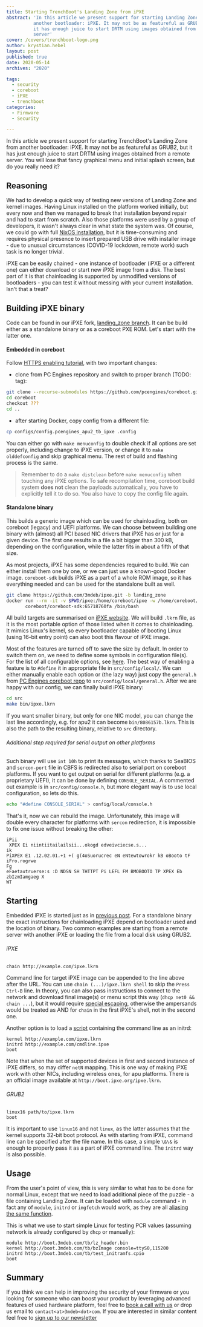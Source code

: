 ```yaml
---
title: Starting TrenchBoot's Landing Zone from iPXE
abstract: 'In this article we present support for starting Landing Zone from
          another bootloader: iPXE. It may not be as featureful as GRUB2, but
          it has enough juice to start DRTM using images obtained from a remote
          server'
cover: /covers/trenchboot-logo.png
author: krystian.hebel
layout: post
published: true
date: 2020-05-14
archives: "2020"

tags:
  - security
  - coreboot
  - iPXE
  - trenchboot
categories:
  - Firmware
  - Security

---
```


In this article we present support for starting TrenchBoot's Landing Zone from
another bootloader: iPXE. It may not be as featureful as GRUB2, but it has just
enough juice to start DRTM using images obtained from a remote server. You will
lose that fancy graphical menu and initial splash screen, but do you really need
it?

## Reasoning

We had to develop a quick way of testing new versions of Landing Zone and kernel
images. Having Linux installed on the platform worked initially, but every now
and then we managed to break that installation beyond repair and had to start
from scratch. Also those platforms were used by a group of developers, it wasn't
always clear in what state the system was. Of course, we could go with full
[NixOS installation](https://blog.3mdeb.com/2020/2020-03-31-trenchboot-nlnet-lz/#nixos-installation),
but it is time-consuming and requires physical presence to insert prepared USB
drive with installer image - due to unusual circumstances (COVID-19 lockdown,
remote work) such task is no longer trivial.

iPXE can be easily chained - one instance of bootloader (iPXE or a different
one) can either download or start new iPXE image from a disk. The best part of
it is that chainloading is supported by unmodified versions of bootloaders - you
can test it without messing with your current installation. Isn't that a treat?

## Building iPXE binary

Code can be found in our iPXE fork, [landing_zone branch](https://github.com/3mdeb/ipxe/tree/landing_zone).
It can be build either as a standalone binary or as a coreboot PXE ROM. Let's
start with the latter one.

#### Embedded in coreboot

Follow [HTTPS enabling tutorial](https://blog.3mdeb.com/2020/2020-05-06-ipxe-https/),
with two important changes:

* clone from PC Engines repository and switch to proper branch (TODO: tag):

```bash
git clone --recurse-submodules https://github.com/pcengines/coreboot.git
cd coreboot
checkout ???
cd ..
```

* after starting Docker, copy config from a different file:

```bash
cp configs/config.pcengines_apu2_tb_ipxe .config
```

You can either go with `make menuconfig` to double check if all options are set
properly, including change to iPXE version, or change it to `make olddefconfig`
and skip graphical menu. The rest of build and flashing process is the same.

> Remember to do a `make distclean` before `make menuconfig` when touching any
iPXE options. To safe recompilation time, coreboot build system **does not**
clean the payloads automatically, you have to explicitly tell it to do so. You
also have to copy the config file again.

#### Standalone binary

This builds a generic image which can be used for chainloading, both on coreboot
(legacy) and UEFI platforms. We can choose between building one binary with
(almost) all PCI based NIC drivers that iPXE has or just for a given device.
The first one results in a file a bit bigger than 300 kB, depending on the
configuration, while the latter fits in about a fifth of that size.

As most projects, iPXE has some dependencies required to build. We can either
install them one by one, or we can just use a known-good Docker image.
`coreboot-sdk` builds iPXE as a part of a whole ROM image, so it has everything
needed and can be used for the standalone built as well.

```bash
git clone https://github.com/3mdeb/ipxe.git -b landing_zone
docker run --rm -it -v $PWD/ipxe:/home/coreboot/ipxe -w /home/coreboot/ipxe \
       coreboot/coreboot-sdk:65718760fa /bin/bash
```

All build targets are summarised on [iPXE website](https://ipxe.org/appnote/buildtargets).
We will build `.lkrn` file, as it is the most portable option of those listed
when it comes to chainloading. It mimics Linux's kernel, so every bootloader
capable of booting Linux (using 16-bit entry point) can also boot this flavour
of iPXE image.

Most of the features are turned off to save the size by default. In order to
switch them on, we need to define some symbols in configuration file(s). For the
list of all configurable options, see [here](https://ipxe.org/buildcfg). The
best way of enabling a feature is to `#define` it in appropriate file in
`src/config/local/`. We can either manually enable each option or (the lazy way)
just copy the `general.h` from [PC Engines coreboot repo](https://github.com/pcengines/coreboot/blob/develop/payloads/external/iPXE/general.h)
to `src/config/local/general.h`. After we are happy with our config, we can
finally build iPXE binary:

```bash
cd src
make bin/ipxe.lkrn
```

If you want smaller binary, but only for one NIC model, you can change the last
line accordingly, e.g. for apu2 it can become `bin/8086157b.lkrn`. This is also
the path to the resulting binary, relative to `src` directory. 

###### Additional step required for serial output on other platforms

Such binary will use `int 10h` to print its messages, which thanks to SeaBIOS
and `sercon-port` file in CBFS is redirected also to serial port on coreboot
platforms. If you want to get output on serial for different platforms (e.g.
a proprietary UEFI), it can be done by defining `CONSOLE_SERIAL`. A commented
out example is in `src/config/console.h`, but more elegant way is to use local
configuration, so lets do this.

```bash
echo "#define CONSOLE_SERIAL" > config/local/console.h
```

That's it, now we can rebuild the image. Unfortunately, this image will double
every character for platforms with `sercon` redirection, it is impossible to fix
one issue without breaking the other:

```
iPii
 XPEX Ei niintiitailailsii...okogd edveivciecse.s...                            
ik                                                                              
PiXPEX E1 .12.02.01.+1 +( g(4oSuorucrec eN eNtewtowrokr kB oBooto tF iFro.rogrwe
Fg                                                                              
eFaetautruerse:s :D NDSN SH THTTPT Pi LEFL FM BMOBOOTO TP XPEX Eb zbIzmIamgaeg X
WT
```

## Starting

Embedded iPXE is started just as in [previous post](https://blog.3mdeb.com/2020/2020-05-06-ipxe-https/#network-booting).
For a standalone binary the exact instructions for chainloading iPXE depend on
bootloader used and the location of binary. Two common examples are starting
from a remote server with another iPXE or loading the file from a local disk
using GRUB2.

###### iPXE

```
chain http://example.com/ipxe.lkrn
```

Command line for target iPXE image can be appended to the line above after the
URL. You can use `chain (...)/ipxe.lkrn shell` to skip the `Press Ctrl-B` line.
In theory, you can also pass instructions to connect to the network and download
final image(s) or menu script this way (`dhcp net0 && chain ...`), but it would
require [special escaping](https://forum.ipxe.org/showthread.php?tid=15136),
otherwise the ampersands would be treated as AND for `chain` in the first iPXE's
shell, not in the second one.

Another option is to load a [script](https://ipxe.org/scripting) containing the
command line as an initrd:

```
kernel http://example.com/ipxe.lkrn
initrd http://example.com/cmdline.ipxe
boot
```

Note that when the set of supported devices in first and second instance of iPXE
differs, so may differ `netN` mapping. This is one way of making iPXE work with
other NICs, including wireless ones, for apu platforms. There is an official
image available at `http://boot.ipxe.org/ipxe.lkrn`.

###### GRUB2

```
linux16 path/to/ipxe.lkrn
boot
```

It is important to use `linux16` and not `linux`, as the latter assumes that the
kernel supports 32-bit boot protocol. As with starting from iPXE, command line
can be specified after the file name. In this case, a simple `\&\&` is enough to
properly pass it as a part of iPXE command line. The `initrd` way is also
possible.

## Usage

From the user's point of view, this is very similar to what has to be done for
normal Linux, except that we need to load additional piece of the puzzle - a
file containing Landing Zone. It can be loaded with `module` command - in fact
any of `module`, `initrd` or `imgfetch` would work, as they are all 
[aliasing the same function](https://github.com/ipxe/ipxe/blob/v1.20.1/src/hci/commands/image_cmd.c#L395).

This is what we use to start simple Linux for testing PCR values (assuming
network is already configured by `dhcp` or manually):

```
module http://boot.3mdeb.com/tb/lz_header.bin
kernel http://boot.3mdeb.com/tb/bzImage console=ttyS0,115200
initrd http://boot.3mdeb.com/tb/test_initramfs.cpio
boot
```

## Summary



If you think we can help in improving the security of your firmware or you
looking for someone who can boost your product by leveraging advanced features
of used hardware platform, feel free to [book a call with us](https://calendly.com/3mdeb/consulting-remote-meeting)
or drop us email to `contact<at>3mdeb<dot>com`. If you are interested in similar
content feel free to [sign up to our newsletter](http://eepurl.com/gfoekD)
